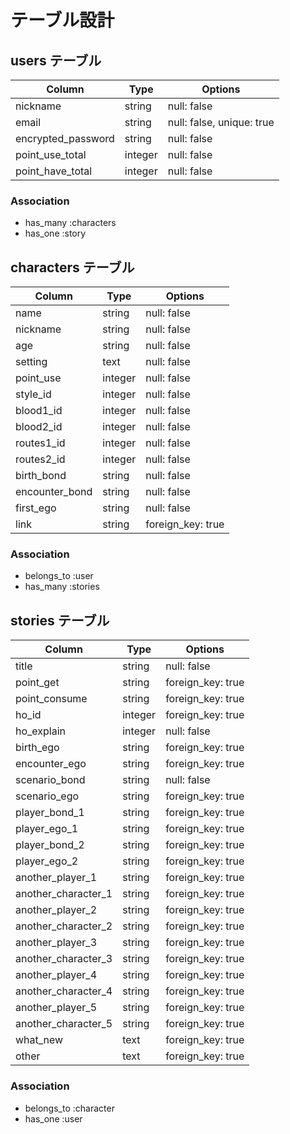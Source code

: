 # テーブル設計

## users テーブル

| Column                         | Type    | Options     |
| ------------------------------ | ------- | ----------- |
| nickname                       | string  | null: false |
| email                          | string  | null: false, unique: true |
| encrypted_password             | string  | null: false |
| point_use_total                | integer | null: false | ## 
| point_have_total               | integer | null: false | ## 



### Association

- has_many :characters
- has_one  :story



## characters テーブル

| Column                    | Type         | Options     |
| ------------------------- | ------------ | ----------- |
| name                      | string       | null: false |
| nickname                  | string       | null: false |
| age                       | string       | null: false |
| setting                   | text         | null: false |
| point_use                 | integer      | null: false |
| style_id                  | integer      | null: false |
| blood1_id                 | integer      | null: false |
| blood2_id                 | integer      | null: false |
| routes1_id                | integer      | null: false |
| routes2_id                | integer      | null: false |
| birth_bond                | string       | null: false |
| encounter_bond            | string       | null: false |
| first_ego                 | string       | null: false |
| link                      | string       | foreign_key: true |



### Association

- belongs_to :user
- has_many :stories

## stories テーブル

| Column                               | Type        | Options           |
| ------------------------------------ | ----------- | ----------------- |
| title                                | string      | null: false       |
| point_get                            | string      | foreign_key: true |
| point_consume                        | string      | foreign_key: true |
| ho_id                                | integer     | foreign_key: true |
| ho_explain                           | integer     | null: false       |
| birth_ego                            | string      | foreign_key: true |
| encounter_ego                        | string      | foreign_key: true |
| scenario_bond                        | string      | null: false       |
| scenario_ego                         | string      | foreign_key: true |
| player_bond_1                        | string      | foreign_key: true |
| player_ego_1                         | string      | foreign_key: true |
| player_bond_2                        | string      | foreign_key: true |
| player_ego_2                         | string      | foreign_key: true |
| another_player_1                     | string      | foreign_key: true |
| another_character_1                  | string      | foreign_key: true |
| another_player_2                     | string      | foreign_key: true |
| another_character_2                  | string      | foreign_key: true |
| another_player_3                     | string      | foreign_key: true |
| another_character_3                  | string      | foreign_key: true |
| another_player_4                     | string      | foreign_key: true |
| another_character_4                  | string      | foreign_key: true |
| another_player_5                     | string      | foreign_key: true |
| another_character_5                  | string      | foreign_key: true |
| what_new                             | text        | foreign_key: true |
| other                                | text        | foreign_key: true |

### Association

- belongs_to :character
- has_one    :user
